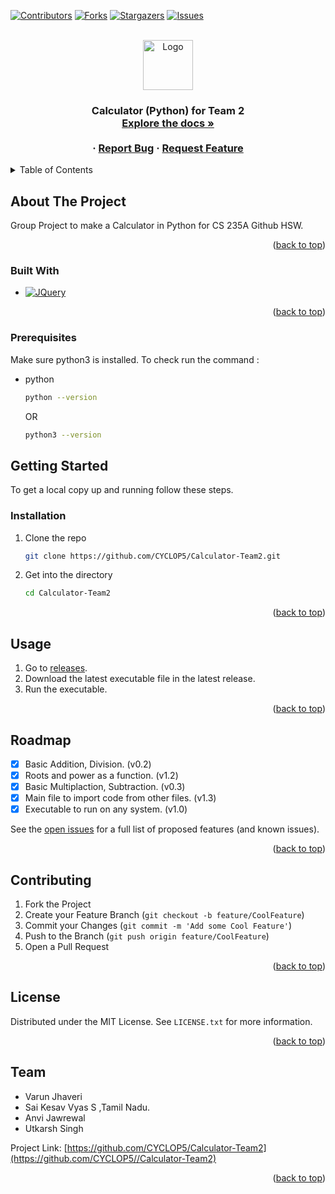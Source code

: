 
<a name="readme-top"></a>



[![Contributors][contributors-shield]][contributors-url]
[![Forks][forks-shield]][forks-url]
[![Stargazers][stars-shield]][stars-url]
[![Issues][issues-shield]][issues-url]





<!-- PROJECT LOGO -->
<br />
<div align="center">
  <a href="https://github.com/CYCLOP5/Calculator-Tean2">
    <img src="https://cdn2.iconfinder.com/data/icons/ios7-inspired-mac-icon-set/512/Calculator_512.png" alt="Logo" width="80" height="80">
  </a>

<h3 align="center"Calculator for Team 2</h3>

  <p align="center">
    Calculator (Python) for Team 2
    <br />
    <a href="https://github.com/CYCLOP5/Calculator-Team2"><strong>Explore the docs »</strong></a>
    <br />
    <br />
 <!--    <a href="https://github.com/CYCLOP5/Calculator-Team2">View Demo</a> -->
    ·
    <a href="https://github.com/CYCLOP5/Calculator-Team2/issues">Report Bug</a>
    ·
    <a href="https://github.com/CYCLOP5/Calculator-Team2/issues">Request Feature</a>
  </p>
</div>



<!-- TABLE OF CONTENTS -->
<details>
  <summary>Table of Contents</summary>
  <ol>
    <li>
      <a href="#about-the-project">About The Project</a>
      <ul>
        <li><a href="#built-with">Built With</a></li>
      </ul>
    </li>
    <li>
      <a href="#getting-started">Getting Started</a>
      <ul>
        <li><a href="#prerequisites">Prerequisites</a></li>
        <li><a href="#installation">Installation</a></li>
      </ul>
    </li>
    <li><a href="#usage">Usage</a></li>
    <li><a href="#roadmap">Roadmap</a></li>
    <li><a href="#contributing">Contributing</a></li>
    <li><a href="#license">License</a></li>
    <li><a href="#team">Team</a></li>
  </ol>
</details>



<!-- ABOUT THE PROJECT -->
## About The Project

Group Project to make a Calculator in Python for CS 235A Github HSW.

<p align="right">(<a href="#readme-top">back to top</a>)</p>



### Built With

<!--* [![Next][Next.js]][Next-url]
* [![React][React.js]][React-url]
* [![Vue][Vue.js]][Vue-url]
* [![Angular][Angular.io]][Angular-url]
* [![Svelte][Svelte.dev]][Svelte-url]
* [![Laravel][Laravel.com]][Laravel-url]
* [![Bootstrap][Bootstrap.com]][Bootstrap-url]-->
* [![JQuery][Python.com]][Python-url]

<p align="right">(<a href="#readme-top">back to top</a>)</p>



<!-- GETTING STARTED -->
### Prerequisites

 Make sure python3 is installed. To check run the command :
* python
  ```sh
  python --version
  ``` 
  OR 
  ```sh
  python3 --version
  ```
  
## Getting Started

To get a local copy up and running follow these steps.

### Installation

1. Clone the repo
   ```sh
   git clone https://github.com/CYCLOP5/Calculator-Team2.git
   ```
2. Get into the directory
    ```sh
    cd Calculator-Team2
   ```

<p align="right">(<a href="#readme-top">back to top</a>)</p>



<!-- USAGE EXAMPLES -->
## Usage

1. Go to [releases].
2. Download the latest executable file in the latest release.
3. Run the executable.

<p align="right">(<a href="#readme-top">back to top</a>)</p>



<!-- ROADMAP -->
## Roadmap

- [x] Basic Addition, Division. (v0.2)
- [x] Roots and power as a function. (v1.2)
- [x] Basic Multiplaction, Subtraction. (v0.3)
- [x] Main file to import code from other files.  (v1.3)
- [x] Executable to run on any system. (v1.0)

See the [open issues](https://github.com/CYCLOP5/Calculator-Team2/issues) for a full list of proposed features (and known issues).

<p align="right">(<a href="#readme-top">back to top</a>)</p>



<!-- CONTRIBUTING -->
## Contributing


1. Fork the Project
2. Create your Feature Branch (`git checkout -b feature/CoolFeature`)
3. Commit your Changes (`git commit -m 'Add some Cool Feature'`)
4. Push to the Branch (`git push origin feature/CoolFeature`)
5. Open a Pull Request

<p align="right">(<a href="#readme-top">back to top</a>)</p>



<!-- LICENSE -->
## License

Distributed under the MIT License. See `LICENSE.txt` for more information.

<p align="right">(<a href="#readme-top">back to top</a>)</p>



<!-- Team -->
## Team

* Varun Jhaveri
* Sai Kesav Vyas S ,Tamil Nadu.
* Anvi Jawrewal
* Utkarsh Singh

Project Link: [https://github.com/CYCLOP5/Calculator-Team2](https://github.com/CYCLOP5//Calculator-Team2)

<p align="right">(<a href="#readme-top">back to top</a>)</p>






<!-- MARKDOWN LINKS & IMAGES -->
<!-- https://www.markdownguide.org/basic-syntax/#reference-style-links -->
[contributors-shield]: https://img.shields.io/github/contributors/CYCLOP5/Calculator-Team2.svg?style=for-the-badge
[contributors-url]: https://github.com/CYCLOP5/Calculator-Team2/graphs/contributors
[forks-shield]: https://img.shields.io/github/forks/CYCLOP5/Calculator-Team2.svg?style=for-the-badge
[forks-url]: https://github.com/CYCLOP5/Calculator-Team2/network/members
[stars-shield]: https://img.shields.io/github/stars/CYCLOP5/Calculator-Team2.svg?style=for-the-badge
[stars-url]: https://github.com/CYCLOP5/Calculator-Team2/stargazers
[issues-shield]: https://img.shields.io/github/issues/CYCLOP5/Calculator-Team2.svg?style=for-the-badge
[issues-url]: https://github.com/CYCLOP5/Calculator-Team2/issues
[license-shield]: https://img.shields.io/github/license/CYCLOP5/Calculator-Team2.svg?style=for-the-badge
[license-url]: https://github.com/CYCLOP5/Calculator-Team2/blob/master/LICENSE.txt
[product-screenshot]: images/screenshot.png
[Python.com]: https://www.python.org/static/img/python-logo.png
[Python-url]: https://www.python.org/
[releases]: https://github.com/CYCLOP5/Calculator-Team2/releases

